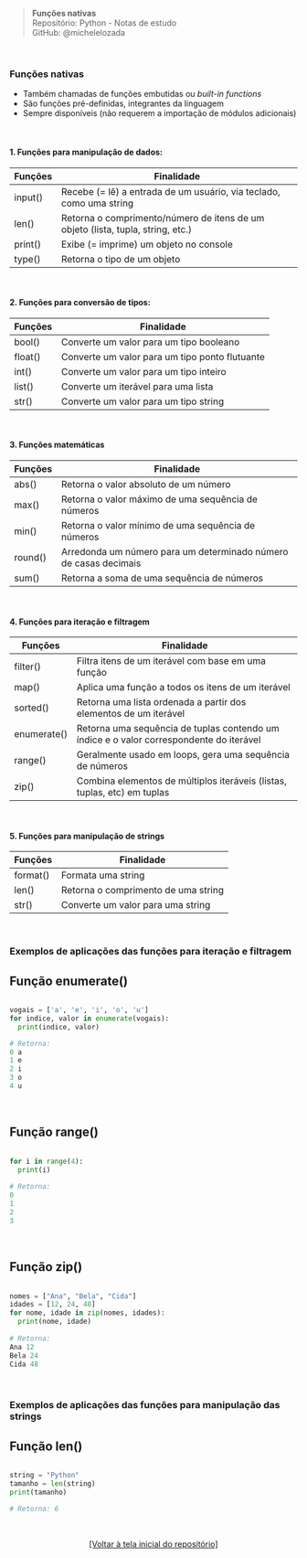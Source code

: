 > **Funções nativas**  
> Repositório: Python - Notas de estudo     
> GitHub: @michelelozada
&nbsp;
     
&nbsp;  
### Funções nativas 
- Também chamadas de funções embutidas ou *built-in functions*  
- São funções pré-definidas, integrantes da linguagem  
- Sempre disponíveis (não requerem a importação de módulos adicionais)  

&nbsp;  

#### 1. Funções para manipulação de dados:
Funções | Finalidade 
---     | ---
input() | Recebe (= lê) a entrada de um usuário, via teclado, como uma string
len() | Retorna o comprimento/número de itens de um objeto (lista, tupla, string, etc.)
print() | Exibe (= imprime) um objeto no console 
type() | Retorna o tipo de um objeto 

&nbsp;  

#### 2. Funções para conversão de tipos:
Funções | Finalidade 
---     | ---
bool() | Converte um valor para um tipo booleano
float() | Converte um valor para um tipo ponto flutuante
int() | Converte um valor para um tipo inteiro
list() | Converte um iterável para uma lista
str() | Converte um valor para um tipo string

&nbsp;  

#### 3. Funções matemáticas
Funções | Finalidade 
---     | ---
abs() | Retorna o valor absoluto de um número
max() | Retorna o valor máximo de uma sequência de números
min() | Retorna o valor mínimo de uma sequência de números
round() | Arredonda um número para um determinado número de casas decimais
sum() | Retorna a soma de uma sequência de números

&nbsp;  

#### 4. Funções para iteração e filtragem
Funções | Finalidade 
---     | ---
filter() | Filtra itens de um iterável com base em uma função
map() | Aplica uma função a todos os itens de um iterável
sorted() | Retorna uma lista ordenada a partir dos elementos de um iterável
enumerate() | Retorna  uma sequência de tuplas contendo um índice e o valor correspondente do iterável
range() | Geralmente usado em loops, gera uma sequência de números
zip() | Combina elementos de múltiplos iteráveis (listas, tuplas, etc) em tuplas

&nbsp;  

#### 5. Funções para manipulação de strings
Funções | Finalidade 
---     | ---
format() | Formata uma string
len() | Retorna o comprimento de uma string
str() | Converte um valor para uma string

&nbsp;  

### Exemplos de aplicações das funções para iteração e filtragem

## Função enumerate()
```py

vogais = ['a', 'e', 'i', 'o', 'u']
for indice, valor in enumerate(vogais):
  print(indice, valor)

# Retorna:
0 a
1 e
2 i
3 o
4 u
```

&nbsp;

## Função range()
```py

for i in range(4):
  print(i)
	
# Retorna:
0
1
2
3
```

&nbsp;

## Função zip()
```py

nomes = ["Ana", "Bela", "Cida"]
idades = [12, 24, 48]
for nome, idade in zip(nomes, idades):
  print(nome, idade)
	
# Retorna:	
Ana 12
Bela 24
Cida 48
```

&nbsp;

### Exemplos de aplicações das funções para manipulação das strings

## Função len()
```py

string = "Python"
tamanho = len(string)
print(tamanho)  

# Retorna: 6
```

&nbsp;

<div align="center">
<a href="https://github.com/michelelozada/Python-Study-Notes">[Voltar à tela inicial do repositório]</a>
</div>